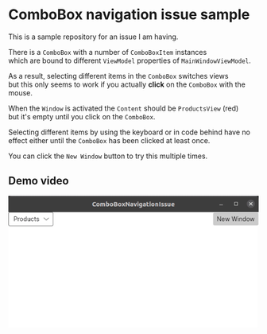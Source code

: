 # ComboBox navigation issue sample

This is a sample repository for an issue I am having.  

There is a `ComboBox` with a number of `ComboBoxItem` instances  
which are bound to different `ViewModel` properties of `MainWindowViewModel`.
  
As a result, selecting different items in the `ComboBox` switches views   
but this only seems to work if you actually **click** on the `ComboBox` with the mouse.  

When the `Window` is activated the `Content` should be `ProductsView` (red)  
but it's empty until you click on the `ComboBox`. 

Selecting different items by using the keyboard or in code behind have no effect either until the `ComboBox` has been clicked at least once.

You can click the `New Window` button to try this multiple times.

## Demo video

<img src="combobox-demo.gif"/>